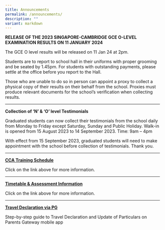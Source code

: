 ```yaml
---
title: Announcements
permalink: /announcements/
description: ""
variant: markdown
---
```

**RELEASE OF THE 2023 SINGAPORE-CAMBRIDGE GCE O-LEVEL EXAMINATION RESULTS ON 11 JANUARY 2024**

The GCE O level results will be released on 11 Jan 24 at 2pm. <br>

Students are to report to school hall in their uniforms with proper grooming and be seated by 1.45pm. For students with outstanding payments, please settle at the office before you report to the Hall.

Those who are unable to do so in person can appoint a proxy to collect a physical copy of their results on their behalf from the school. Proxies must produce relevant documents for the school’s verification when collecting results.

___

**Collection of ‘N’ &amp; ‘O’ level Testimonials**

Graduated students can now collect their testimonials from the school daily from Monday to Friday except Saturday, Sunday and Public Holiday.
Walk-in is opened from 15 August 2023 to 14 September 2023.
Time:  9am – 4pm 

With effect from 15 September 2023, graduated students will need to make appointment with the school before collection of testimonials. Thank you.

---

[**CCA Training Schedule**](https://moe-sengkangsec-staging.netlify.app/co-curriculum/co-curricular-activities-cca)

Click on the link above for more information.

---

[**Timetable &amp; Assessment Information**](https://moe-sengkangsec-staging.netlify.app/curriculum/instructional-programme-ip/timetable-and-assessment)

Click on the link above for more information.

---

[**Travel Declaration via PG**](/files/Resources%20for%20parents/Instructions_for_Travel_Declaration_on_PG.pdf)

Step-by-step guide to Travel Declaration and Update of Particulars on Parents Gateway mobile app